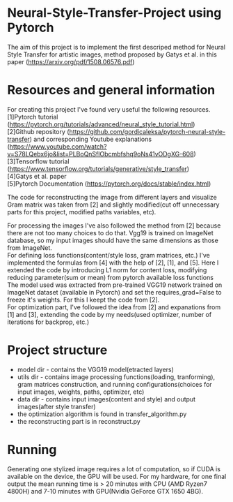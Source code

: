 # Neural-Style-Transfer-Project using Pytorch
The aim of this project is to implement the first descriped method for Neural Style Transfer for artistic images, 
method proposed by Gatys et al. in this paper (https://arxiv.org/pdf/1508.06576.pdf)

# Resources and general information 
For creating this project I've found very useful the following resources. <br />
[1]Pytorch tutorial (https://pytorch.org/tutorials/advanced/neural_style_tutorial.html) <br />
[2]Github repository (https://github.com/gordicaleksa/pytorch-neural-style-transfer) and corresponding Youtube explanations (https://www.youtube.com/watch?v=S78LQebx6jo&list=PLBoQnSflObcmbfshq9oNs41vODgXG-608) <br />
[3]Tensorflow tutorial (https://www.tensorflow.org/tutorials/generative/style_transfer) <br />
[4]Gatys et al. paper <br />
[5]Pytorch Documentation (https://pytorch.org/docs/stable/index.html)

The code for reconstructing the image from different layers and visualize Gram matrix was taken from [2] and slightly modified(cut off unnecessary parts for this project, modified paths variables, etc).

For processing the images I've also followed the method from [2] because there are not too many choices to do that. Vgg19 is trained on ImageNet database, so my input images 
should have the same dimensions as those from ImageNet.<br />
For defining loss functions(content/style loss, gram matrices, etc.) I've implemented the formulas from [4] with the help of [2], [1], and [5]. Here I extended the code
by introducing L1 norm for content loss, modifying reducing parameter(sum or mean) from pytorch available loss functions<br />
The model used was extracted from pre-trained VGG19 network trained on ImageNet dataset (available in Pytorch) and set the requires_grad=False to freeze it's weights. For this I keept the code from [2].<br />
For optimization part, I've followed the idea from [2] and expanations from [1] and [3], extending the code by my needs(used optimizer, number of iterations for backprop, etc.)

# Project structure
* model dir - contains the VGG19 model(etracted layers)
* utils dir - contains image processing functions(loading, tranforming), gram matrices construction, and running configurations(choices for input images, weights, paths, optimizer, etc)
* data dir - contains input images(content and style) and output images(after style transfer)
* the optimization algorithm is found in transfer_algorithm.py
* the reconstructing part is in reconstruct.py

# Running
Generating one stylized image requires a lot of computation, so if CUDA is available on the device, the GPU will be used. For my hardware, for one final output the mean running time is > 20 minutes with CPU (AMD Ryzen7 4800H) and 7-10 minutes with GPU(Nvidia GeForce GTX 1650 4BG).
